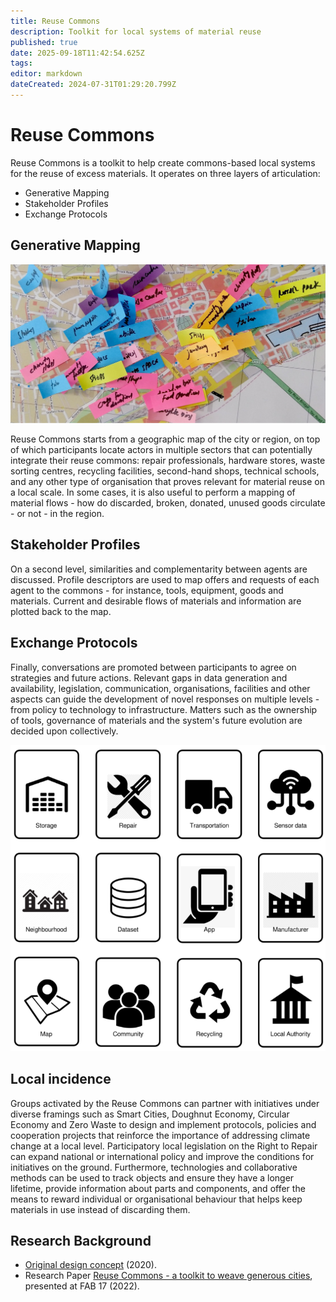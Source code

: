 ```yaml
---
title: Reuse Commons
description: Toolkit for local systems of material reuse
published: true
date: 2025-09-18T11:42:54.625Z
tags: 
editor: markdown
dateCreated: 2024-07-31T01:29:20.799Z
---
```


# Reuse Commons

Reuse Commons is a toolkit to help create commons-based local systems for the reuse of excess materials. It operates on three layers of articulation:

- Generative Mapping
- Stakeholder Profiles
- Exchange Protocols

## Generative Mapping

![reuse-commons-mapping.jpg](/opendott/images/reuse-commons-mapping.jpg)

Reuse Commons starts from a geographic map of the city or region, on top of which participants locate actors in multiple sectors that can potentially integrate their reuse commons: repair professionals, hardware stores, waste sorting centres, recycling facilities, second-hand shops, technical schools, and any other type of organisation that proves relevant for material reuse on a local scale. In some cases, it is also useful to perform a mapping of material flows - how do discarded, broken, donated, unused goods circulate - or not - in the region.

## Stakeholder Profiles

On a second level, similarities and complementarity between agents are discussed. Profile descriptors are used to map offers and requests of each agent to the commons - for instance, tools, equipment, goods and materials. Current and desirable flows of materials and information are plotted back to the map. 

## Exchange Protocols

Finally, conversations are promoted between participants to agree on strategies and future actions. Relevant gaps in data generation and availability, legislation, communication, organisations, facilities and other aspects can guide the development of novel responses on multiple levels - from policy to technology to infrastructure. Matters such as the ownership of tools, governance of materials and the system's future evolution are decided upon collectively.

![reuse-commons-mapping.jpg](/opendott/images/reuse-commons-cards.png)

## Local incidence

Groups activated by the Reuse Commons can partner with initiatives under diverse framings such as Smart Cities, Doughnut Economy, Circular Economy and Zero Waste to design and implement protocols, policies and cooperation projects that reinforce the importance of addressing climate change at a local level. Participatory local legislation on the Right to Repair can expand national or international policy and improve the conditions for initiatives on the ground. Furthermore, technologies and collaborative methods can be used to track objects and ensure they have a longer lifetime, provide information about parts and components, and offer the means to reward individual or organisational behaviour that helps keep materials in use instead of discarding them.

## Research Background

- [Original design concept](/opendott/concepts/reuse-commons) (2020).
- Research Paper [Reuse Commons - a toolkit to weave generous cities](https://zenodo.org/records/7432153), presented at FAB 17 (2022).